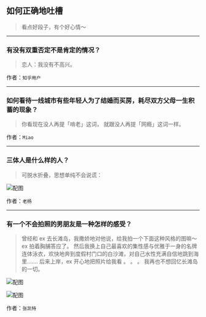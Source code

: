 ## 如何正确地吐槽

> 看点好段子，有个好心情～


 
---

### 有没有双重否定不是肯定的情况？

> 恋人：我没有不高兴。


作者：`知乎用户`

---

### 如何看待一线城市有些年轻人为了结婚而买房，耗尽双方父母一生积蓄的现象？

> 你看现在没人再提「啃老」这词，
> 就跟没人再提「网瘾」这词一样。


作者：`Miao`

---

### 三体人是什么样的人？

> 可脱水折叠，思想单纯不会说谎：



![配图](http://pic1.zhimg.com/70/0ad72d028b928a903df43a8a3a36f194_b.jpg)


作者：`老杨`

---

### 有一个不会拍照的男朋友是一种怎样的感受？

> 曾经和 ex 去长滩岛，我撒娇地对他说，给我拍一个下面这种风格的图嘛～
> ex 拍着胸脯答应了。
> 然后我换上自己最喜欢的集性感与优雅于一身的名牌连体泳衣，欢快地奔到度假村门口的白沙滩，对自己水性充满自信地跳到海里.……
> 后来上岸，ex 开心地把照片给我看
> 。
> 。
> 。
> 我再也不想回忆长滩岛的一切。



![配图](http://pic3.zhimg.com/70/2eeaa422b4ed301d98b4143b33b4e696_b.jpg)



![配图](http://pic3.zhimg.com/70/2342c039564edaeef1459f5c7cc7d94e_b.jpg)


作者：`张凯特`